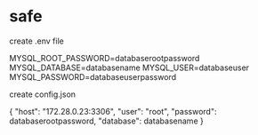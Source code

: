 # safe

create .env file

MYSQL_ROOT_PASSWORD=databaserootpassword
MYSQL_DATABASE=databasename
MYSQL_USER=databaseuser
MYSQL_PASSWORD=databaseuserpassword


create config.json

{
  "host": "172.28.0.23:3306",
  "user": "root",
  "password": databaserootpassword,
  "database": databasename
}